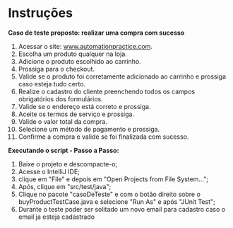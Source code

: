 # Instruções

**Caso de teste proposto: realizar uma compra com sucesso**
1. Acessar o site: www.automationpractice.com.
2. Escolha um produto qualquer na loja.
3. Adicione o produto escolhido ao carrinho.
4. Prossiga para o checkout.
5. Valide se o produto foi corretamente adicionado ao carrinho e prossiga caso esteja tudo certo.
6. Realize o cadastro do cliente preenchendo todos os campos obrigatórios dos formulários.
7. Valide se o endereço está correto e prossiga.
8. Aceite os termos de serviço e prossiga.
9. Valide o valor total da compra.
10. Selecione um método de pagamento e prossiga.
11. Confirme a compra e valide se foi finalizada com sucesso.

**Executando o script - Passo a Passo:**
 1. Baixe o projeto e descompacte-o;
 2. Acesse o IntelliJ IDE;
 3. clique em "File" e depois em "Open Projects from File System...";
 4. Após, clique em "src/test/java";
 5. Clique no pacote "casoDeTeste" e com o botão direito sobre o buyProductTestCase.java e selecione "Run As" e após "JUnit Test";
 6. Durante o teste poder ser solitado um novo email para cadastro caso o email ja esteja cadastrado
